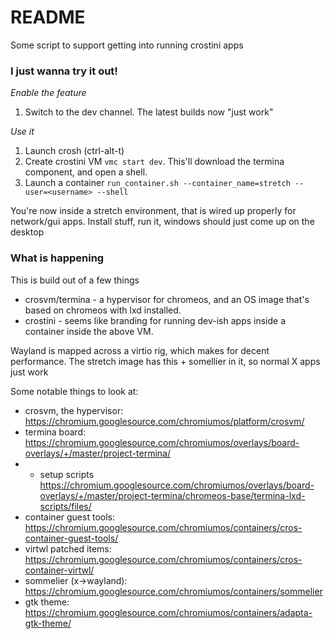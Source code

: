 # README

Some script to support getting into running crostini apps

### I just wanna try it out!

*Enable the feature*
1. Switch to the dev channel. The latest builds now "just work"

*Use it*
1. Launch crosh (ctrl-alt-t)
1. Create crostini VM `vmc start dev`. This'll download the termina component, and open a shell.
1. Launch a container `run_container.sh --container_name=stretch --user=<username> --shell`

You're now inside a stretch environment, that is wired up properly for network/gui apps. Install stuff, run it, windows should just come up on the desktop

### What is happening

This is build out of a few things
* crosvm/termina - a hypervisor for chromeos, and an OS image that's based on chromeos with lxd installed.
* crostini - seems like branding for running dev-ish apps inside a container inside the above VM.

Wayland is mapped across a virtio rig, which makes for decent performance. The stretch image has this + somellier in it, so normal X apps just work

Some notable things to look at:
* crosvm, the hypervisor: https://chromium.googlesource.com/chromiumos/platform/crosvm/
* termina board: https://chromium.googlesource.com/chromiumos/overlays/board-overlays/+/master/project-termina/
* * setup scripts https://chromium.googlesource.com/chromiumos/overlays/board-overlays/+/master/project-termina/chromeos-base/termina-lxd-scripts/files/
* container guest tools: https://chromium.googlesource.com/chromiumos/containers/cros-container-guest-tools/
* virtwl patched items: https://chromium.googlesource.com/chromiumos/containers/cros-container-virtwl/
* sommelier (x->wayland): https://chromium.googlesource.com/chromiumos/containers/sommelier
* gtk theme: https://chromium.googlesource.com/chromiumos/containers/adapta-gtk-theme/
